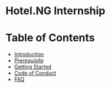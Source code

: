 # Hotel.NG Internship



Table of Contents
=================
  * [Introduction](introduction.md)
  * [Prerequisite](prerequisite.md)
  * [Getting Started](getting-started.md)
  * [Code of Conduct](coc.md)
  * [FAQ](FAQ.md)
